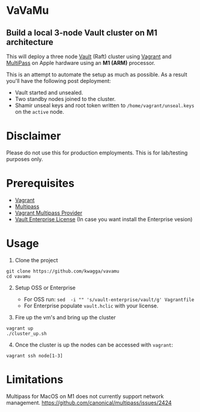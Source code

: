 # VaVaMu
## Build a local 3-node Vault cluster on M1 architecture
This will deploy a three node [Vault](https://www.vaultproject.io/) (Raft) cluster using [Vagrant](https://www.vagrantup.com/) and [MultiPass](https://multipass.run/) on Apple hardware using an **M1 (ARM)** processor.

This is an attempt to automate the setup as much as possible. As a result you'll have the following post deployment:
- Vault started and unsealed.
- Two standby nodes joined to the cluster.
- Shamir unseal keys and root token written to `/home/vagrant/unseal.keys` on the `active` node.

# Disclaimer
Please do not use this for production employments. This is for lab/testing purposes only.

# Prerequisites
- [Vagrant](https://www.vagrantup.com/)
- [Multipass](https://multipass.run/)
- [Vagrant Multipass Provider](https://github.com/Fred78290/vagrant-multipass)
- [Vault Enterprise License](https://www.vaultproject.io/docs/enterprise/license) (In case you want install the Enterprise vesion)

# Usage
1. Clone the project
```
git clone https://github.com/kwagga/vavamu
cd vavamu
```
2. Setup OSS or Enterprise
   - For OSS run: `sed  -i "" 's/vault-enterprise/vault/g' Vagrantfile`
   - For Enterprise populate `vault.hclic` with your license.

3. Fire up the vm's and bring up the cluster
```
vagrant up
./cluster_up.sh

```
4. Once the cluster is up the nodes can be accessed with `vagrant`:
```
vagrant ssh node[1-3]
```

# Limitations
Multipass for MacOS on M1 does not currently support network management. 
https://github.com/canonical/multipass/issues/2424
